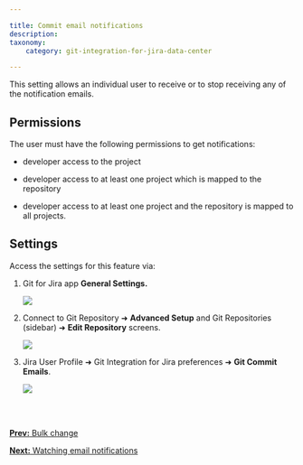 ```yaml
---

title: Commit email notifications
description:
taxonomy:
    category: git-integration-for-jira-data-center

---
```


This setting allows an individual user to receive or to stop receiving any of the notification emails.

## Permissions

The user must have the following permissions to get notifications:

*   developer access to the project

*   developer access to at least one project which is mapped to the repository

*   developer access to at least one project and the repository is mapped to all projects.


## Settings

Access the settings for this feature via:

1. Git for Jira app **General Settings.**

    ![](/wp-content/uploads/gij-general-cfg-commit-notification.png)

2. Connect to Git Repository ➜ **Advanced Setup** and Git Repositories (sidebar) ➜ **Edit Repository** screens.

    ![](/wp-content/uploads/gij-commit-email-notification-cfg.png)

3. Jira User Profile ➜ Git Integration for Jira preferences ➜ **Git Commit Emails**.

    ![](/wp-content/uploads/gij-user-profile-git-commit-emails.png)

<br>
<br>

[**Prev:** Bulk change](/git-integration-for-jira-data-center/bulk-change-gij-self-managed)

[**Next:** Watching email notifications](/git-integration-for-jira-data-center/watching-email-notifications-gij-self-managed)


